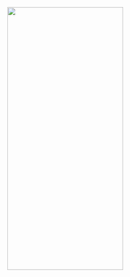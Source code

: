 <a href="http://blog.forexsrovnavac.cz/xm.skcz"><img src="http://ads.pipaffiliates.com/i/7828?c=46271" width="265" height="600" /></a>